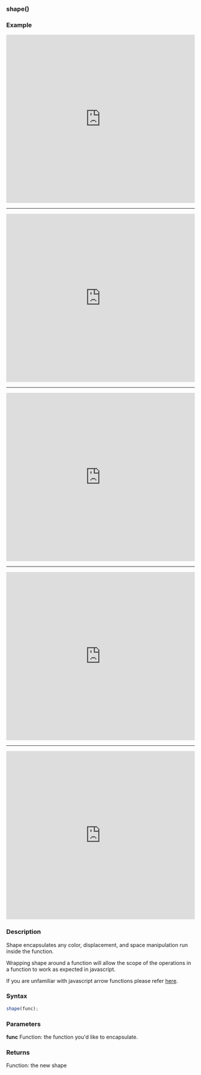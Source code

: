 ### shape()

### Example

<iframe width="100%" height="450px" src="https://shaderpark.netlify.com/sculpture/-M2Bum8BeSfW9VZBweDc?example=true&embed=true" frameborder="0"></iframe>

---

<iframe width="100%" height="450px" src="https://shaderpark.netlify.com/sculpture/-M2BwAOmljLNZ_xQ988v?example=true&embed=true" frameborder="0"></iframe>

---

<iframe width="100%" height="450px" src="https://shaderpark.netlify.com/sculpture/-M2C1oaf91kELOJd1wJ0?example=true&embed=true" frameborder="0"></iframe>

---

<iframe width="100%" height="450px" src="https://shaderpark.netlify.com/sculpture/-M2C9GfEoFoiUc-poavg?example=true&embed=true" frameborder="0"></iframe>

---

<iframe width="100%" height="450px" src="https://shaderpark.netlify.com/sculpture/-M2C4rBujMVPVE9LWp67?example=true&embed=true" frameborder="0"></iframe>



### Description
Shape encapsulates any color, displacement, and space manipulation run inside the function.

Wrapping shape around a function will allow the scope of the operations in a function to work as expected in javascript.

If you are unfamiliar with javascript arrow functions please refer [here](https://www.w3schools.com/js/js_arrow_function.asp).


### Syntax
```js
shape(func);
```

### Parameters
**func** Function: the function you'd like to encapsulate.


### Returns
Function: the new shape